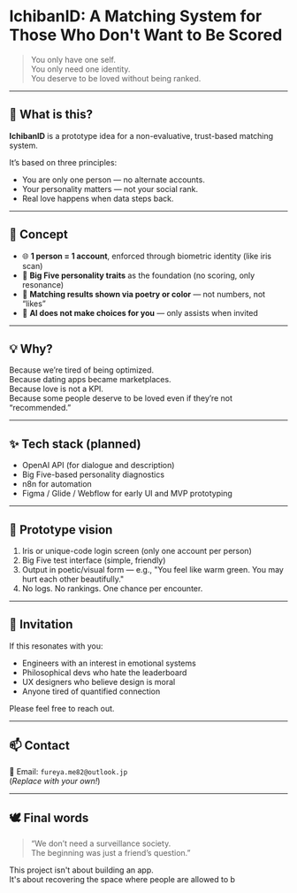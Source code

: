 # IchibanID: A Matching System for Those Who Don't Want to Be Scored

> You only have one self.  
> You only need one identity.  
> You deserve to be loved without being ranked.

---

## 🧠 What is this?

**IchibanID** is a prototype idea for a non-evaluative, trust-based matching system.

It’s based on three principles:
- You are only one person — no alternate accounts.
- Your personality matters — not your social rank.
- Real love happens when data steps back.

---

## 🔐 Concept

- 🌐 **1 person = 1 account**, enforced through biometric identity (like iris scan)
- 🧬 **Big Five personality traits** as the foundation (no scoring, only resonance)
- 🌈 **Matching results shown via poetry or color** — not numbers, not “likes”
- 🤖 **AI does not make choices for you** — only assists when invited

---

## 💡 Why?

Because we’re tired of being optimized.  
Because dating apps became marketplaces.  
Because love is not a KPI.  
Because some people deserve to be loved even if they’re not “recommended.”

---

## ✨ Tech stack (planned)

- OpenAI API (for dialogue and description)
- Big Five-based personality diagnostics
- n8n for automation
- Figma / Glide / Webflow for early UI and MVP prototyping

---

## 🧪 Prototype vision

1. Iris or unique-code login screen (only one account per person)
2. Big Five test interface (simple, friendly)
3. Output in poetic/visual form — e.g., "You feel like warm green. You may hurt each other beautifully."
4. No logs. No rankings. One chance per encounter.

---

## 💬 Invitation

If this resonates with you:

- Engineers with an interest in emotional systems  
- Philosophical devs who hate the leaderboard  
- UX designers who believe design is moral  
- Anyone tired of quantified connection

Please feel free to reach out.

---

## 📫 Contact

📮 Email: `fureya.me82@outlook.jp`  
(*Replace with your own!*)

---

## 🕊️ Final words

> “We don’t need a surveillance society.  
> The beginning was just a friend’s question.”

This project isn't about building an app.  
It's about recovering the space where people are allowed to b
